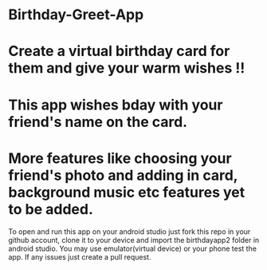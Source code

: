 # Birthday-Greet-App
# Create a virtual birthday card for them and give your warm wishes !! 
# This app wishes bday with your friend's name on the card.
# More features like choosing your friend's photo and adding in card, background music etc features yet to be added.
To open and run this app on your android studio just fork this repo in your github account, clone it to your device and import the birthdayapp2 folder in android studio. You may use emulator(virtual device) or your phone test the app. 
If any issues just create a pull request.
